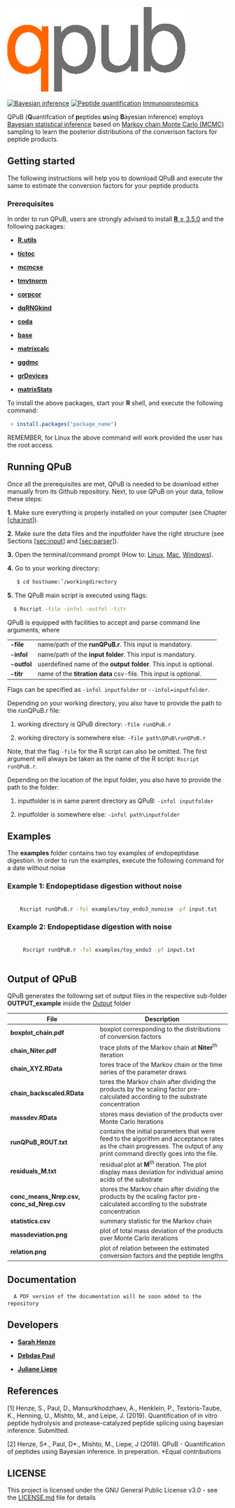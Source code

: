 
![](logoqpub.png)

[![Bayesian inference][bayestat-image]][bayestat-url]
[![Peptide quantification][peptide-image]][peptide-url]
[Immunoproteomics](https://en.wikipedia.org/wiki/Immunoproteomics)

QPuB (**Q**uantifcation of **p**eptides **u**sing **B**ayesian inference) employs [Bayesian statistical inference](https://en.wikipedia.org/wiki/Bayesian_inference) based on [Markov chain Monte Carlo (MCMC)](https://en.wikipedia.org/wiki/Markov_chain_Monte_Carlo) sampling to learn the posterior distributions of the converison factors for peptide products. 

## Getting started

The following instructions will help you to download QPuB and execute the same to estimate the conversion factors for your peptide products

### Prerequisites

In order to run QPuB, users are strongly advised to install [**R** ≥ 3.5.0](https://www.r-project.org/) and the following packages:

* [**R.utils**](https://cran.r-project.org/web/packages/R.utils/index.html)
   
* [**tictoc**](https://cran.r-project.org/web/packages/tictoc/index.html) 
   
* [**mcmcse**](https://cran.r-project.org/web/packages/mcmcse/index.html) 
   
* [**tmvtnorm**](https://cran.r-project.org/web/packages/tmvtnorm/index.html)  

* [**corpcor**](https://cran.r-project.org/web/packages/corpcor/index.html) 
   
* [**dqRNGkind**](https://www.rdocumentation.org/packages/dqrng/versions/0.2.1/topics/dqRNGkind) 
   
* [**coda**](https://cran.r-project.org/web/packages/coda/index.html) 

* [**base**](https://www.rdocumentation.org/packages/base/versions/3.6.1) 

* [**matrixcalc**](https://www.rdocumentation.org/packages/matrixcalc) 

* [**ggdmc**](https://www.rdocumentation.org/packages/ggdmc)
 
* [**grDevices**](https://www.rdocumentation.org/packages/grDevices) 

* [**matrixStats**](https://www.rdocumentation.org/packages/matrixStats) 

To install the above packages, start your **R** shell, and execute the following command:

```R
 > install.packages("package_name")
 ```
REMEMBER, for Linux the above command will work provided the user has the root access.

## Running QPuB
   Once all the prerequisites are met, QPuB is needed to be download either manually from its Github repository. Next,
   to use QPuB on your data, follow these steps:

**1.** Make sure everything is properly installed on your computer (see
Chapter [\[cha:inst\]](#cha:inst)).

**2.** Make sure the data files and the inputfolder have the right
structure (see Sections [\[sec:input\]](#sec:input) and
[\[sec:parser\]](#sec:parser)).

**3.** Open the terminal/command prompt (How to:
[Linux](https://www.wikihow.com/Open-a-Terminal-Window-in-Ubuntu),
[Mac](https://www.wikihow.com/Open-a-Terminal-Window-in-Mac),
[Windows](https://www.wikihow.com/Open-Terminal-in-Windows)).

**4.** Go to your working directory:

```sh 
   $ cd hostname:˜/workingdirectory
```

**5.** The QPuB main script is executed using flags:

```sh
  $ Rscript -file -infol -outfol -titr
```

QPuB is equipped with facilities to accept and parse command line
arguments, where

|                          |                                                                               |
| :----------------------- | :---------------------------------------------------------------------------- |
| <span>**-file**</span>   | name/path of the <span>**runQPuB.r**</span>. This input is mandatory.         |
| <span>**-infol**</span>  | name/path of the <span>**input folder**</span>. This input is mandatory.      |
| <span>**-outfol**</span> | userdefined name of the **output folder**. This input is optional.            |
| <span>**-titr**</span>   | name of the <span>**titration data**</span> csv-file. This input is optional. |

Flags can be specified as `-infol inputfolder` or `--infol=inputfolder`.

Depending on your working directory, you also have to provide the path
to the runQPuB.r file:

1.  working directory is QPuB directory: `-file runQPuB.r`

2.  working directory is somewhere else: `-file path\QPuB\runQPuB.r`

Note, that the flag `-file` for the R script can also be omitted. The
first argument will always be taken as the name of the R script:
`Rscript runQPuB.r`.

Depending on the location of the input folder, you also have to provide
the path to the folder:

1.  inputfolder is in same parent directory as QPuB: `-infol
    inputfolder`

2.  inputfolder is somewhere else: `-infol path\inputfolder`
## Examples

   The **examples** folder contains two toy examples of endopeptidase digestion. 
   In order to run the examples, execute the following command for a date without noise 
   
   ### Example 1: Endopeptidase digestion without noise
   ```sh     
       
       Rscript runQPuB.r -fol examples/toy_endo3_nonoise -pf input.txt 
   
 ``` 
   ### Example 2: Endopeptidase digestion with noise  
  ```sh     
       
       Rscript runQPuB.r -fol examples/toy_endo3 -pf input.txt 
   
 ``` 
 ## Output of QPuB
 
  QPuB generates the following set of output files in the respective sub-folder **OUTPUT_example** inside the  [Output](https://github.com/QuantSysBio/QPuB/tree/master/Output) folder
   
 | File | Description |
| ------ | ------ |
| **boxplot\_chain.pdf** | boxplot corresponding to the distributions of conversion factors |
| **chain\_Niter.pdf**  | trace plots of the Markov chain at **Niter**<sup>th</sup> iteration     |  
| **chain\_XYZ.RData** | tores trace of the Markov chain or the time series of the parameter draws   |
| **chain\_backscaled.RData** | tores the Markov chain after dividing the products by the scaling factor pre-calculated according to the substrate concentration    |
| **massdev.RData**  | stores mass deviation of the products over Monte Carlo iterations    |  
| **runQPuB\_ROUT.txt**  | contains the initial parameters that were feed to the algorithm and acceptance rates as the chain progresses. The output of any print command directly goes into the file.    |  
| **residuals\_M.txt** | residual plot at **M**<sup>th</sup> iteration. The plot display mass deviation for individual amino acids of the substrate     |
| **conc\_means\_Nrep.csv, conc\_sd\_Nrep.csv** | stores the Markov chain after dividing the products by the scaling factor pre-calculated according to the substrate concentration   |
| **statistics.csv**  | summary statistic for the Markov chain     |
| **massdeviation.png**  | plot of total mass deviation of the products over Monte Carlo iterations  |
| **relation.png**  | plot of relation between the estimated conversion factors and the peptide lengths    |  
 
   
 ## Documentation
 
      A PDF version of the documentation will be soon added to the repository
 
 ## Developers
               
  * [**Sarah Henze**](https://www.mpibpc.mpg.de/person/59990/84522)
  
  * [**Debdas Paul**](https://www.mpibpc.mpg.de/person/97709/2169)  
  
  * [**Juliane Liepe**](https://www.mpibpc.mpg.de/person/52238/15851745)
 
 ## References 
    
   [1] Henze, S., Paul, D., Mansurkhodzhaev, A., Henklein, P., Textoris-Taube, K., Henning, U., Mishto,
M., and Leipe, J. (2019). Quantification of in vitro peptide hydrolysis and protease-catalyzed
peptide splicing using bayesian inference. Submitted.

   [2] Henze, S*., Paul, D*., Mishto, M., Liepe, J (2019). QPuB - Quantification of peptides using Bayesian inference. In preperation.  *Equal contributions
  
  ## LICENSE
  
  This project is licensed under the GNU General Public License v3.0 - see the [LICENSE.md](LICENSE.md) file for details
  
<!-- Markdown link & img dfn's -->
[bayestat-image]: https://en.wikipedia.org/wiki/Markov_chain_Monte_Carlo#/media/File:Bayes_icon.svg
[peptide-image]: https://en.wikipedia.org/wiki/Peptide#/media/File:Tetrapeptide_structural_formulae_v.1.png
[bayestat-url]: https://en.wikipedia.org/wiki/Bayesian_inference
[peptide-url]: https://en.wikipedia.org/wiki/Peptide
[immunoprot-url]: https://en.wikipedia.org/wiki/Immunoproteomics
